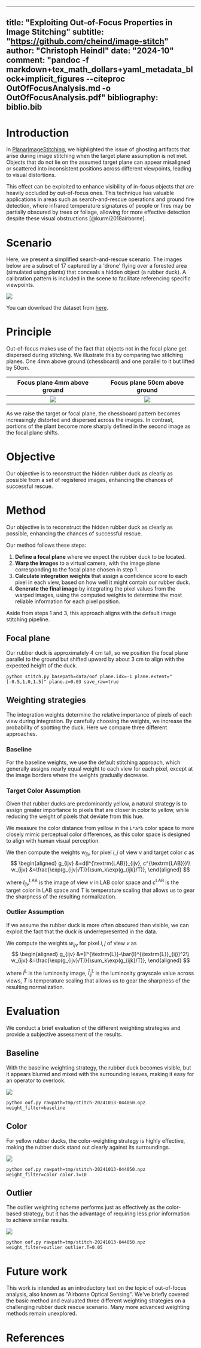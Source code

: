 
---
title: "Exploiting Out-of-Focus Properties in Image Stitching"
subtitle: "https://github.com/cheind/image-stitch"
author: "Christoph Heindl"
date: "2024-10"
comment: "pandoc -f markdown+tex_math_dollars+yaml_metadata_block+implicit_figures --citeproc OutOfFocusAnalysis.md -o OutOfFocusAnalysis.pdf"
bibliography: biblio.bib
---

# Introduction

In [PlanarImageStitching](./PlanarImageStitching.md), we highlighted the issue of ghosting artifacts that arise during image stitching when the target plane assumption is not met. Objects that do not lie on the assumed target plane can appear misaligned or scattered into inconsistent positions across different viewpoints, leading to visual distortions. 

This effect can be exploited to enhance visibility of in-focus objects that are heavily occluded by out-of-focus ones. This technique has valuable applications in areas such as search-and-rescue operations and ground fire detection, where infrared temperature signatures of people or fires may be partially obscured by trees or foliage, allowing for more effective detection despite these visual obstructions [@kurmi2018airborne].

# Scenario

Here, we present a simplified search-and-rescue scenario. The images below are a subset of 17 captured by a 'drone' flying over a forested area (simulated using plants) that conceals a hidden object (a rubber duck). A calibration pattern is included in the scene to facilitate referencing specific viewpoints.

![](etc/oof_ducky.jpg)

You can download the dataset from [here](https://drive.google.com/file/d/10h1QwlkxLyLN0XluWZdBL7DUDQ0p9CLN/view?usp=sharing).

# Principle

Out-of-focus makes use of the fact that objects not in the focal plane get dispersed during stitching. We illustrate this by comparing two stitching planes. One 4mm above ground (chessboard) and one parallel to it but lifted by 50cm.

Focus plane 4mm above ground     |  Focus plane 50cm above ground
:-------------------------:|:-------------------------:
![](etc/oof_stitch_4.png)  |  ![](etc/oof_stitch_500.png)

As we raise the target or focal plane, the chessboard pattern becomes increasingly distorted and dispersed across the images. In contrast, portions of the plant become more sharply defined in the second image as the focal plane shifts.

# Objective

Our objective is to reconstruct the hidden rubber duck as clearly as possible from a set of registered images, enhancing the chances of successful rescue. 

# Method

Our objective is to reconstruct the hidden rubber duck as clearly as possible, enhancing the chances of successful rescue. 

Our method follows these steps:

1. **Define a focal plane** where we expect the rubber duck to be located.
1. **Warp the images** to a virtual camera, with the image plane corresponding to the focal plane chosen in step 1.
1. **Calculate integration weights** that assign a confidence score to each pixel in each view, based on how well it might contain our rubber duck.
1. **Generate the final image** by integrating the pixel values from the warped images, using the computed weights to determine the most reliable information for each pixel position.


Aside from steps 1 and 3, this approach aligns with the default image stitching pipeline. 

## Focal plane

Our rubber duck is approximately 4 cm tall, so we position the focal plane parallel to the ground but shifted upward by about 3 cm to align with the expected height of the duck.

```shell
python stitch.py basepath=data/oof plane.idx=-1 plane.extent="[-0.5,1,0,1.5]" plane.z=0.03 save_raw=true
```

## Weighting strategies
The integration weights determine the relative importance of pixels of each view during integration. By carefully choosing the weights, we increase the probability of spotting the duck. Here we compare three different approaches.

### Baseline

For the baseline weights, we use the default stitching approach, which generally assigns nearly equal weight to each view for each pixel, except at the image borders where the weights gradually decrease.

### Target Color Assumption

Given that rubber ducks are predominantly yellow, a natural strategy is to assign greater importance to pixels that are closer in color to yellow, while reducing the weight of pixels that deviate from this hue. 

We measure the color distance from yellow in the `L*a*b` color space to more closely mimic perceptual color differences, as this color space is designed to align with human visual perception. 

We then compute the weights $w_{ijv}$ for pixel $i,j$ of view $v$ and target color $c$ as
$$
\begin{aligned}
    g_{ijv} &=d(I^{\textrm{LAB}}_{ijv}, c^{\textrm{LAB}})\\
    w_{ijv} &=\frac{\exp(g_{ijv}/T)}{\sum_k\exp(g_{ijk}/T)},    
\end{aligned}
$$

where $I^{\textrm{LAB}}_{ijv}$ is the image of view $v$ in LAB color space and $c^{\textrm{LAB}}$ is the target color in LAB space and $T$ is temperature scaling that allows us to gear the sharpness of the resulting normalization.

### Outlier Assumption

If we assume the rubber duck is more often obscured than visible, we can exploit the fact that the duck is underrepresented in the data. 

We compute the weights $w_{ijv}$ for pixel $i,j$ of view $v$ as
$$
\begin{aligned}
    g_{ijv} &=(I^{\textrm{L}}-\bar{I}^{\textrm{L}}_{ij})^2\\
    w_{ijv} &=\frac{\exp(g_{ijv}/T)}{\sum_k\exp(g_{ijk}/T)},    
\end{aligned}
$$

where $I^{\textrm{L}}$ is the luminosity image, $\bar{I}^{\textrm{L}}_{ij}$ is the luminosity grayscale value across views, $T$ is temperature scaling that allows us to gear the sharpness of the resulting normalization.

# Evaluation

We conduct a brief evaluation of the different weighting strategies and provide a subjective assessment of the results.

## Baseline

With the baseline weighting strategy, the rubber duck becomes visible, but it appears blurred and mixed with the surrounding leaves, making it easy for an operator to overlook.

![](etc/oof-baseline-20241013-082545.png)

```shell
python oof.py rawpath=tmp/stitch-20241013-044050.npz weight_filter=baseline
```

## Color

For yellow rubber ducks, the color-weighting strategy is highly effective, making the rubber duck stand out clearly against its surroundings.

![](etc/oof-color-20241013-082612.png)

```shell
python oof.py rawpath=tmp/stitch-20241013-044050.npz weight_filter=color color.T=10
```


## Outlier

The outlier weighting scheme performs just as effectively as the color-based strategy, but it has the advantage of requiring less prior information to achieve similar results.

![](etc/oof-outlier-20241013-082634.png)

```shell
python oof.py rawpath=tmp/stitch-20241013-044050.npz weight_filter=outlier outlier.T=0.05
```

# Future work

This work is intended as an introductory text on the topic of out-of-focus analysis, also known as "Airborne Optical Sensing". We've briefly covered the basic method and evaluated three different weighting strategies on a challenging rubber duck rescue scenario. Many more advanced weighting methods remain unexplored.

# References